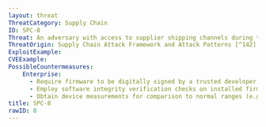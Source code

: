 ```yaml
---
layout: threat
ThreatCategory: Supply Chain
ID: SPC-8
Threat: An adversary with access to supplier shipping channels during transfer of system components can substitute a counterfeit firmware component for an authentic component.
ThreatOrigin: Supply Chain Attack Framework and Attack Patterns [^142]
ExploitExample:
CVEExample:
PossibleCountermeasures:
    Enterprise:
      - Require firmware to be digitally signed by a trusted developer and the signature verified prior to the component being integrated into a larger system
      - Employ software integrity verification checks on installed firmware, which can be validated against a known-good value (e.g. brute-force resistant cryptographic hash of firmware image) to detect any modification to firmware
      - Obtain device measurements for comparison to normal ranges (e.g., temperature, timing, EM radiation, power consumption) to detect anomalous behavior.
title: SPC-8
rawID: 8
---
```

